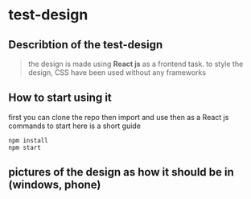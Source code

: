 # test-design
## Describtion of the test-design
> the design is made using **React js** as a frontend task. to style the design, CSS have been used without any frameworks

## How to start using it
first you can clone the repo then import and use then as a React js commands to start here is a short guide
```
npm install
npm start
```
## pictures of the design as how it should be in (windows, phone)
[]()
[]()
